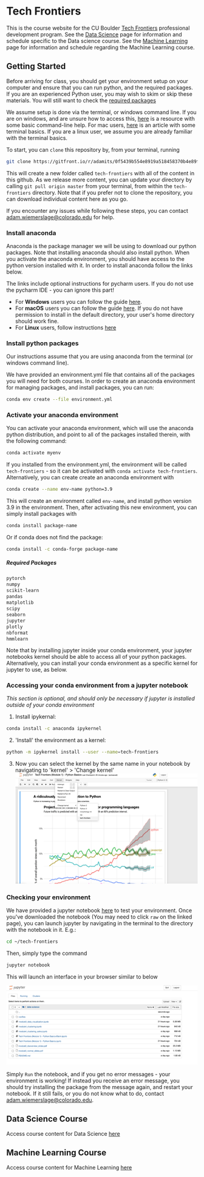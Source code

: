 # Tech Frontiers

This is the course website for the CU Boulder [Tech Frontiers](https://www.colorado.edu/engineering/academics/tech-frontiers-executive-education) professional development program. See the [Data Science](/data-science) page for information and schedule specific to the Data science course. See the [Machine Learning](/machine-learning) page for information and schedule regarding the Machine Learning course.

## Getting Started

Before arriving for class, you should get your environment setup on your computer and ensure that you can run python, and the required packages. If you are an experienced Python user, you may wish to skim or skip these materials. You will still want to check the [required packages](#required-packages)

We assume setup is done via the terminal, or windows command line. If you are on windows, and are unsure how to access this, [here](https://www.computerhope.com/issues/chusedos.htm) is a resource with some basic command-line help. For mac users, [here](https://www.businessinsider.com/how-to-open-terminal-on-mac) is an article with some terminal basics. If you are a linux user, we assume you are already familiar with the terminal basics.

To start, you can `clone` this repository by, from your terminal, running

```bash
git clone https://gitfront.io/r/adamits/0f5439b554e8919a518458370b4e89f937340ea7/tech-frontiers.git
```

This will create a new folder called `tech-frontiers` with all of the content in this github. As we release more content, you can update your directory by calling `git pull origin master` from your terminal, from within the `tech-frontiers` directory. Note that if you prefer not to clone the repository, you can download individual content here as you go.

If you encounter any issues while following these steps, you can contact adam.wiemerslage@colorado.edu for help.


### Install anaconda
Anaconda is the package manager we will be using to download our python packages. Note that installing anaconda should also install python. When you activate the anaconda environment, you should have access to the python version installed with it. In order to install anaconda follow the links below.

The links include optional instructions for pycharm users. If you do not use the pycharm IDE - you can ignore this part!

 - For **Windows** users you can follow the guide [here](https://docs.anaconda.com/anaconda/install/windows/).
 - For **macOS** users you can follow the guide [here](https://docs.anaconda.com/anaconda/install/mac-os/). If you do not have permission to install in the default directory, your user's home directory should work fine.
 - For **Linux** users, follow instructions [here](https://docs.anaconda.com/anaconda/install/linux/)

### Install python packages
Our instructions assume that you are using anaconda from the terminal (or windows command line).

We have provided an environment.yml file that contains all of the packages you will need for both courses. In order to create an anaconda environment for managing packages, and install packages, you can run:

```bash
conda env create --file environment.yml
```

### Activate your anaconda environment
You can activate your anaconda environment, which will use the anaconda python distribution, and point to all of the packages installed therein, with the following command:

```bash
conda activate myenv
```

If you installed from the environment.yml, the environment will be called `tech-frontiers` - so it can be activated with `conda activate tech-frontiers`. Alternatively, you can create create an anaconda environment with

```bash
conda create --name env-name python=3.9
```

This will create an environment called `env-name`, and install python version 3.9 in the environment. Then, after activating this new environment, you can simply install packages with

```bash
conda install package-name
```

Or if conda does not find the package:

```bash
conda install -c conda-forge package-name
```

##### Required Packages
```
pytorch
numpy
scikit-learn
pandas
matplotlib
scipy
seaborn
jupyter
plotly
nbformat
hmmlearn
```

Note that by installing jupyter inside your conda environment, your jupyter notebooks kernel should be able to access all of your python packages. Alternatively, you can install your conda environment as a specific kernel for jupyter to use, as below.

### Accessing your conda environment from a jupyter notebook
*This section is optional, and should only be necessary if jupyter is installed outside of your conda environment*

1. Install ipykernal:
```bash
conda install -c anaconda ipykernel
```

2. 'Install' the environment as a kernel:
```bash
python -m ipykernel install --user --name=tech-frontiers
```

3. Now you can select the kernel by the same name in your notebook by navigating to 'kernel' > 'Change kernel'
![select kernel](img/select_jupyter_kernel.png "Change Kernel")


### Checking your environment

We have provided a jupyter notebook [here](notebooks/imports.ipynb) to test your environment. Once you've downloaded the notebook (You may need to click `raw` on the linked page), you can launch jupyter by navigating in the terminal to the directory with the notebook in it. E.g.:

```bash
cd ~/tech-frontiers
```

Then, simply type the command

```bash
jupyter notebook
```

This will launch an interface in your browser similar to below

![select kernel](img/jupyter_homepage.png "Notebooks Home")

Simply `Run` the notebook, and if you get no error messages - your environment is working! If instead you receive an error message, you should try installing the package from the message again, and restart your notebook. If it still fails, or you do not know what to do, contact adam.wiemerslage@colorado.edu.

## Data Science Course

Access course content for Data Science [here](/data-science)

## Machine Learning Course

Access course content for Machine Learning [here](/machine-learning)
